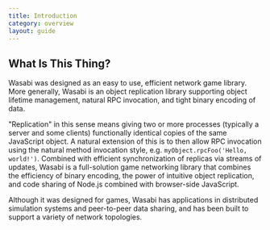 ```yaml
---
title: Introduction
category: overview
layout: guide
---
```


What Is This Thing?
---

Wasabi was designed as an easy to use, efficient network game library. More generally, Wasabi is an object replication library supporting object lifetime management, natural RPC invocation, and tight binary encoding of data.

"Replication" in this sense means giving two or more processes (typically a server and some clients) functionally identical copies of the same JavaScript object. A natural extension of this is to then allow RPC invocation using the natural method invocation style, e.g. `myObject.rpcFoo('Hello, world!')`. Combined with efficient synchronization of replicas via streams of updates, Wasabi is a full-solution game networking library that combines the efficiency of binary encoding, the power of intuitive object replication, and code sharing of Node.js combined with browser-side JavaScript. 

Although it was designed for games, Wasabi has applications in distributed simulation systems and peer-to-peer data sharing, and has been built to support a variety of network topologies.
